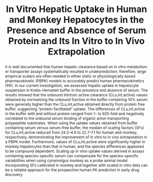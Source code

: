 ---
title: "In Vitro Hepatic Uptake in Human and Monkey Hepatocytes in the Presence and Absence of Serum Protein and Its In Vitro to In Vivo Extrapolation"
authors:
- X Liang, Y Park, N DeForest, J Hao, X Zhao, C Niu, K Wang, B Smith, Y Lai
# date: "2020-12-01T00:00:00Z"
doi: "https://doi.org/10.1124/dmd.120.000163"

# Schedule page publish date (NOT publication's date).
#publishDate: "2017-01-01T00:00:00Z"

# Publication type.
# Legend: 0 = Uncategorized; 1 = Conference paper; 2 = Journal article;
# 3 = Preprint / Working Paper; 4 = Report; 5 = Book; 6 = Book section;
# 7 = Thesis; 8 = Patent
publication_types: ["2"]

# Publication name and optional abbreviated publication name.
publication: "*Drug Metabolism and Disposition*, December 2020, 48 (12) 1283-1292"
publication_short: ""

abstract: It is well documented that human hepatic clearance based on in vitro metabolism or transporter assays systematically resulted in underprediction; therefore, large empirical scalars are often needed in either static or physiologically based pharmacokinetic (PBPK) models to accurately predict human pharmacokinetics (PK). In our current investigation, we assessed hepatic uptake in hepatocyte suspension in Krebs-Henseleit buffer in the presence and absence of serum. The results showed that the unbound intrinsic active clearance (CLu,int,active) values obtained by normalizing the unbound fraction in the buffer containing 10% serum were generally higher than the CLu,int,active obtained directly from protein free buffer, suggesting “protein-facilitated” uptake. The differences of CLu,int,active in the buffer with and without protein ranged from 1- to 925-fold and negatively correlated to the unbound serum binding of organic anion transporting polypeptide substrates. When using the uptake values obtained from buffer containing serum versus serum-free buffer, the median of scaling factors (SFs) for CLu,int,active reduced from 24.2–4.6 to 22.7–7.1 for human and monkey, respectively, demonstrating the improvement of in vitro to in vivo extrapolation in a PBPK model. Furthermore, values of CLu,int,active were significantly higher in monkey hepatocytes than that in human, and the species differences appeared to be compound dependent. Scaling up in vitro uptake values derived in assays containing species-specific serum can compensate for the species-specific variabilities when using cynomolgus monkey as a probe animal model. Incorporating SFs calibrated in monkey and together with scaled in vitro data can be a reliable approach for the prospective human PK prediction in early drug discovery.

# Summary. An optional shortened abstract.
summary: We investigated the protein effect on hepatic uptake in human and monkey hepatocytes and improved the in vitro to in vivo extrapolation using parameters obtained from the incubation in the present of serum protein. In addition, significantly higher active uptake clearances were observed in monkey hepatocytes than in human, and the species differences appeared to be compound dependent. The physiologically based pharmacokinetic model that incorporates scaling factors calibrated in monkey and together with scaled in vitro human data can be a reliable approach for the prospective human pharmacokinetics prediction.

tags:
- Source Themes
featured: false

# links:
# - name: ""
#   url: ""
url_pdf: 'https://dmd.aspetjournals.org/content/dmd/48/12/1283.full.pdf'
url_code: ''
url_dataset: ''
url_poster: ''
url_project: ''
url_slides: ''
url_source: ''
url_video: ''

# Featured image
# To use, add an image named `featured.jpg/png` to your page's folder. 
image:
  caption: 'Image credit: [**Unsplash**](https://unsplash.com/photos/jdD8gXaTZsc)'
  focal_point: ""
  preview_only: false

# Associated Projects (optional).
#   Associate this publication with one or more of your projects.
#   Simply enter your project's folder or file name without extension.
#   E.g. `internal-project` references `content/project/internal-project/index.md`.
#   Otherwise, set `projects: []`.
projects: []

# Slides (optional).
#   Associate this publication with Markdown slides.
#   Simply enter your slide deck's filename without extension.
#   E.g. `slides: "example"` references `content/slides/example/index.md`.
#   Otherwise, set `slides: ""`.
slides: ""
---